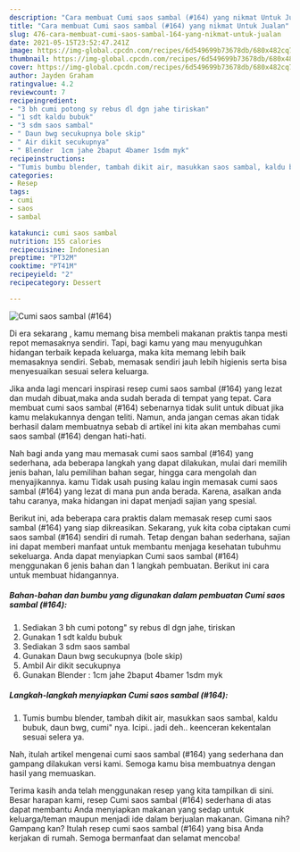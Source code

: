 ```yaml
---
description: "Cara membuat Cumi saos sambal (#164) yang nikmat Untuk Jualan"
title: "Cara membuat Cumi saos sambal (#164) yang nikmat Untuk Jualan"
slug: 476-cara-membuat-cumi-saos-sambal-164-yang-nikmat-untuk-jualan
date: 2021-05-15T23:52:47.241Z
image: https://img-global.cpcdn.com/recipes/6d549699b73678db/680x482cq70/cumi-saos-sambal-164-foto-resep-utama.jpg
thumbnail: https://img-global.cpcdn.com/recipes/6d549699b73678db/680x482cq70/cumi-saos-sambal-164-foto-resep-utama.jpg
cover: https://img-global.cpcdn.com/recipes/6d549699b73678db/680x482cq70/cumi-saos-sambal-164-foto-resep-utama.jpg
author: Jayden Graham
ratingvalue: 4.2
reviewcount: 7
recipeingredient:
- "3 bh cumi potong sy rebus dl dgn jahe tiriskan"
- "1 sdt kaldu bubuk"
- "3 sdm saos sambal"
- " Daun bwg secukupnya bole skip"
- " Air dikit secukupnya"
- " Blender  1cm jahe 2baput 4bamer 1sdm myk"
recipeinstructions:
- "Tumis bumbu blender, tambah dikit air, masukkan saos sambal, kaldu bubuk, daun bwg, cumi&#34; nya. Icipi.. jadi deh.. keenceran kekentalan sesuai selera ya."
categories:
- Resep
tags:
- cumi
- saos
- sambal

katakunci: cumi saos sambal 
nutrition: 155 calories
recipecuisine: Indonesian
preptime: "PT32M"
cooktime: "PT41M"
recipeyield: "2"
recipecategory: Dessert

---
```



![Cumi saos sambal (#164)](https://img-global.cpcdn.com/recipes/6d549699b73678db/680x482cq70/cumi-saos-sambal-164-foto-resep-utama.jpg)

Di era  sekarang , kamu memang bisa membeli makanan praktis tanpa mesti repot memasaknya sendiri. Tapi, bagi kamu yang mau menyuguhkan hidangan terbaik kepada keluarga, maka kita memang lebih baik memasaknya sendiri. Sebab, memasak sendiri jauh lebih higienis serta bisa menyesuaikan sesuai selera keluarga.

Jika anda lagi mencari inspirasi resep cumi saos sambal (#164) yang lezat dan mudah dibuat,maka anda sudah berada di tempat yang tepat. Cara membuat cumi saos sambal (#164)  sebenarnya tidak sulit untuk dibuat jika kamu melakukannya dengan teliti. Namun, anda jangan cemas akan tidak berhasil dalam membuatnya 
sebab di artikel ini kita akan membahas cumi saos sambal (#164) dengan hati-hati.  



Nah bagi anda yang mau memasak cumi saos sambal (#164) yang sederhana, ada beberapa langkah yang dapat dilakukan, mulai dari memilih jenis bahan, lalu pemilihan bahan segar, hingga cara mengolah dan menyajikannya. kamu Tidak usah pusing kalau ingin memasak cumi saos sambal (#164) yang lezat di mana pun anda berada. Karena, asalkan anda  tahu caranya, maka hidangan ini dapat menjadi sajian yang spesial.

Berikut ini, ada beberapa cara praktis  dalam memasak resep cumi saos sambal (#164) yang siap dikreasikan. Sekarang, yuk kita coba ciptakan cumi saos sambal (#164) sendiri di rumah. Tetap dengan bahan sederhana, sajian ini dapat memberi manfaat untuk membantu menjaga kesehatan tubuhmu sekeluarga. Anda dapat menyiapkan Cumi saos sambal (#164) menggunakan 6 jenis bahan dan 1 langkah pembuatan. Berikut ini cara untuk membuat hidangannya.

<!--inarticleads1-->

##### Bahan-bahan dan bumbu yang digunakan dalam pembuatan Cumi saos sambal (#164):

1. Sediakan 3 bh cumi potong&#34; sy rebus dl dgn jahe, tiriskan
1. Gunakan 1 sdt kaldu bubuk
1. Sediakan 3 sdm saos sambal
1. Gunakan  Daun bwg secukupnya (bole skip)
1. Ambil  Air dikit secukupnya
1. Gunakan  Blender : 1cm jahe 2baput 4bamer 1sdm myk




<!--inarticleads2-->

##### Langkah-langkah menyiapkan Cumi saos sambal (#164):

1. Tumis bumbu blender, tambah dikit air, masukkan saos sambal, kaldu bubuk, daun bwg, cumi&#34; nya. Icipi.. jadi deh.. keenceran kekentalan sesuai selera ya.




Nah, itulah artikel mengenai  cumi saos sambal (#164)  yang sederhana dan gampang dilakukan versi kami. Semoga kamu bisa membuatnya dengan hasil yang memuaskan. 

Terima kasih anda telah menggunakan resep yang kita tampilkan di sini. Besar harapan kami, resep  Cumi saos sambal (#164) sederhana di atas dapat membantu Anda menyiapkan makanan yang sedap untuk keluarga/teman maupun menjadi ide dalam berjualan makanan. Gimana nih? Gampang kan? Itulah resep cumi saos sambal (#164) yang bisa Anda kerjakan di rumah. Semoga bermanfaat dan selamat mencoba!

